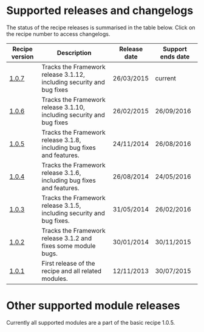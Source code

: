 <!--
title: Supported releases and changelogs
pagenumber: 12
-->

# Supported releases and changelogs

The status of the recipe releases is summarised in the table below. Click on the recipe number to access changelogs.

| Recipe version | Description | Release date | Support ends date |
| -------------- | ----------- | ------------ | ----------------- |
| [1.0.7](/releases/cwp-recipe-basic-1.0.7) | Tracks the Framework release 3.1.12, including security and bug fixes | 26/03/2015 | current |
| [1.0.6](/releases/cwp-recipe-basic-1.0.6) | Tracks the Framework release 3.1.10, including security and bug fixes | 26/02/2015 | 26/09/2016 |
| [1.0.5](/releases/cwp-recipe-basic-1.0.5) | Tracks the Framework release 3.1.8, including bug fixes and features. | 24/11/2014 | 26/08/2016 |
| [1.0.4](/releases/cwp-recipe-basic-1.0.4) | Tracks the Framework release 3.1.6, including bug fixes and features. | 26/08/2014 | 24/05/2016 |
| [1.0.3](/releases/cwp-recipe-basic-1.0.3) | Tracks the Framework release 3.1.5, including security and bug fixes. | 31/05/2014 | 26/02/2016 |
| [1.0.2](/releases/cwp-recipe-basic-1.0.2) | Tracks the Framework release 3.1.2 and fixes some module bugs. | 30/01/2014 | 30/11/2015 |
| [1.0.1](/releases/cwp-recipe-basic-1.0.1) | First release of the recipe and all related modules. | 12/11/2013 | 30/07/2015 |

# Other supported module releases

Currently all supported modules are a part of the basic recipe 1.0.5.
